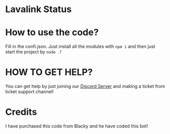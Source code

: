 # Lavalink Status

# How to use the code?
Fill in the confi.json.
Just install all the modules with `npm i` and then just start the project by `node .`!


# HOW TO GET HELP?
You can get help by just joining our [Discord Server](https://discord.cyberneticsdev.tk) and making a ticket from ticket support channel!

# Credits
I have purchased this code from Blacky and he have coded this bot!
